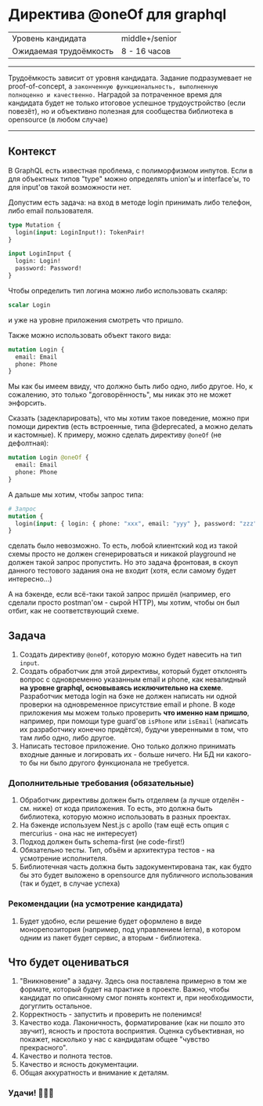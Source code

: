 # Директива @oneOf для graphql

|  |  |
|--|--|
| Уровень кандидата | middle+/senior |
| Ожидаемая трудоёмкость | 8 - 16 часов |
---

Трудоёмкость зависит от уровня кандидата. Задание подразумевает не proof-of-concept, а `законченную функциональность, выполненную полноценно и качественно.` Наградой за потраченное время для кандидата будет не только итоговое успешное трудоустройство (если повезёт), но и объективно полезная для сообщества библиотека в opensource (в любом случае)

---

## Контекст

В GraphQL есть известная проблема, с полиморфизмом инпутов. Если в для объектных типов "type" можно определять union'ы и interface'ы, то для input'ов такой возможности нет.

Допустим есть задача: на вход в методе login принимать либо телефон, либо email пользователя.

``` graphql
type Mutation {
  login(input: LoginInput!): TokenPair!
}

input LoginInput {
  login: Login!
  password: Password!
}
```

Чтобы определить тип логина можно либо использовать скаляр:

```graphql
scalar Login
```

и уже на уровне приложения смотреть что пришло.

Также можно использовать объект такого вида:

```graphql
mutation Login {
  email: Email
  phone: Phone
}
```

Мы как бы имеем ввиду, что должно быть либо одно, либо другое. Но, к сожалению, это только "договорённость", мы никак это не может энфорсить.

Сказать (задекларировать), что мы хотим такое поведение, можно при помощи директив (есть встроенные, типа @deprecated, а можно делать и кастомные). К примеру, можно сделать директиву `@oneOf` (не дефолтная):

```graphql
mutation Login @oneOf {
  email: Email
  phone: Phone
}
```

А дальше мы хотим, чтобы запрос типа:

```graphql
# Запрос
mutation {
  login(input: { login: { phone: "xxx", email: "yyy" }, password: "zzz" })
}
```

сделать было невозможно. То есть, любой клиентский код из такой схемы просто не должен сгенерироваться и никакой playground не должен такой запрос пропустить. Но это задача фронтовая, в скоуп данного тестового задания она не входит (хотя, если самому будет интересно...)

А на бэкенде, если всё-таки такой запрос пришёл (например, его сделали просто postman'ом - сырой HTTP), мы хотим, чтобы он был отбит, как не соответствующий схеме.

## Задача

1. Создать директиву `@oneOf`, которую можно будет навесить на тип `input`.
2. Создать обработчик для этой директивы, который будет отклонять вопрос с одновременно указанным email и phone, как невалидный **на уровне graphql, основываясь исключительно на схеме**. Разработчик метода login на бэке не должен написать ни одной проверки на одновременное присутствие email и phone. В коде приложения мы можем только проверить **что именно нам пришло**, например, при помощи type guard'ов `isPhone` или `isEmail` (написать их разработчику конечно придётся), будучи уверенными в том, что там либо одно, либо другое.
3. Написать тестовое приложение. Оно только должно принимать входные данные и логировать их - больше ничего. Ни БД ни какого-то бы ни было другого функционала не требуется.

### Дополнительные требования (обязательные)

1. Обработчик директивы должен быть отделяем (а лучше отделён - см. ниже) от кода приложения. То есть, это должна быть библиотека, которую можно использовать в разных проектах.
2. На бэкенде используем Nest.js с apollo (там ещё есть опция с mercurius - она нас не интересует)
3. Подход должен быть schema-first (не code-first!)
4. Обязательно тесты. Тип, объём и архитектура тестов - на усмотрение исполнителя.
5. Библиотечная часть должна быть задокументирована так, как будто бы это будет выложено в opensource для публичного использования (так и будет, в случае успеха)

### Рекомендации (на усмотрение кандидата)

1. Будет удобно, если решение будет оформлено в виде монорепозитория (например, под управлением lerna), в котором одним из пакет будет сервис, а вторым - библиотека.

## Что будет оцениваться

1. "Вникновение" а задачу. Здесь она поставлена примерно в том же формате, который будет на практике в проекте. Важно, чтобы кандидат по описанному смог понять контект и, при необходимости, догуглить остальное.
2. Корректность - запустить и проверить не поленимся!
2. Качество кода. Лаконичность, форматирование (как ни пошло это звучит), ясность и простота восприятия. Оценка субъективная, но покажет, насколько у нас с кандидатам общее "чувство прекрасного".
3. Качество и полнота тестов.
4. Качество и ясность документации.
5. Общая аккуратность и внимание к деталям.

### Удачи! 🚀🚀🚀